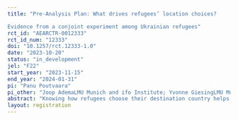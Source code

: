 ```yaml
---
title: "Pre-Analysis Plan: What drives refugees’ location choices?
Evidence from a conjoint experiment among Ukrainian refugees"
rct_id: "AEARCTR-0012333"
rct_id_num: "12333"
doi: "10.1257/rct.12333-1.0"
date: "2023-10-20"
status: "in_development"
jel: "F22"
start_year: "2023-11-15"
end_year: "2024-01-31"
pi: "Panu Poutvaara"
pi_other: "Joop AdemaLMU Munich and ifo Institute; Yvonne GiesingLMU Munich and ifo Institute; Lasha ChargaziiaLMU Munich and ifo Institute"
abstract: "Knowing how refugees choose their destination country helps to plan humanitarian assistance and integration policies. This Pre-Analysis Plan describes how we are going to study the relative importance of networks, social benefits, labor market opportunities, housing costs, knowledge of potential destination country language, and proximity to home in refugees’ destination country choice. We compare choices in forced-choice conjoint experiments among Ukrainian refugees in various European countries with their actual choices. Surveying Ukrainian refugees is well suited to compare stated and revealed preferences as they are given equal rights to temporary protection and labor market access in all EU countries."
layout: registration
---
```


